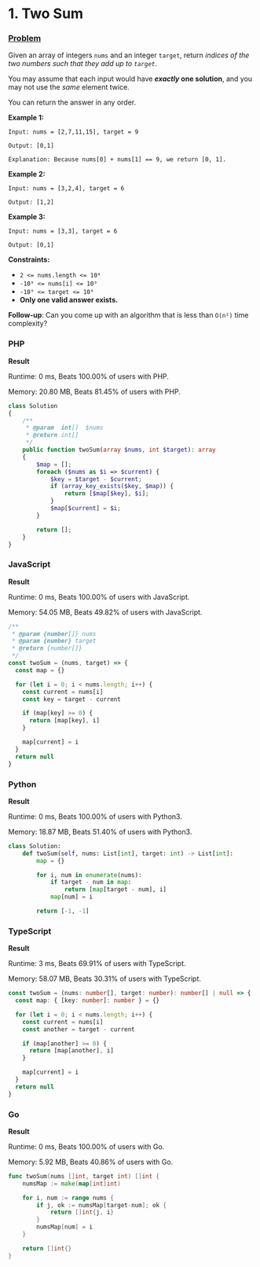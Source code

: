 # 1. Two Sum

### [Problem](https://leetcode.com/problems/two-sum/description/)

Given an array of integers `nums` and an integer `target`,
return _indices of the two numbers such that they add up to `target`_.

You may assume that each input would have **_exactly_ one solution**, and you may not use the _same_ element twice.

You can return the answer in any order.

**Example 1:**

```
Input: nums = [2,7,11,15], target = 9

Output: [0,1]

Explanation: Because nums[0] + nums[1] == 9, we return [0, 1].
```

**Example 2:**

```
Input: nums = [3,2,4], target = 6

Output: [1,2]
```

**Example 3:**

```
Input: nums = [3,3], target = 6

Output: [0,1]
```

**Constraints:**

- `2 <= nums.length <= 10⁴`
- `-10⁹ <= nums[i] <= 10⁹`
- `-10⁹ <= target <= 10⁹`
- **Only one valid answer exists.**

**Follow-up**: Can you come up with an algorithm that is less than `O(n²)` time complexity?

### PHP

**Result**

Runtime: 0 ms, Beats 100.00% of users with PHP.

Memory: 20.80 MB, Beats 81.45% of users with PHP.

```php
class Solution
{
    /**
     * @param  int[]  $nums
     * @return int[]
     */
    public function twoSum(array $nums, int $target): array
    {
        $map = [];
        foreach ($nums as $i => $current) {
            $key = $target - $current;
            if (array_key_exists($key, $map)) {
                return [$map[$key], $i];
            }
            $map[$current] = $i;
        }

        return [];
    }
}
```

### JavaScript

**Result**

Runtime: 0 ms, Beats 100.00% of users with JavaScript.

Memory: 54.05 MB, Beats 49.82% of users with JavaScript.

```javascript
/**
 * @param {number[]} nums
 * @param {number} target
 * @return {number[]}
 */
const twoSum = (nums, target) => {
  const map = {}

  for (let i = 0; i < nums.length; i++) {
    const current = nums[i]
    const key = target - current

    if (map[key] >= 0) {
      return [map[key], i]
    }

    map[current] = i
  }
  return null
}
```

### Python

**Result**

Runtime: 0 ms, Beats 100.00% of users with Python3.

Memory: 18.87 MB, Beats 51.40% of users with Python3.

```python
class Solution:
    def twoSum(self, nums: List[int], target: int) -> List[int]:
        map = {}

        for i, num in enumerate(nums):
            if target - num in map:
                return [map[target - num], i]
            map[num] = i

        return [-1, -1]
```

### TypeScript

**Result**

Runtime: 3 ms, Beats 69.91% of users with TypeScript.

Memory: 58.07 MB, Beats 30.31% of users with TypeScript.

```typescript
const twoSum = (nums: number[], target: number): number[] | null => {
  const map: { [key: number]: number } = {}

  for (let i = 0; i < nums.length; i++) {
    const current = nums[i]
    const another = target - current

    if (map[another] >= 0) {
      return [map[another], i]
    }

    map[current] = i
  }
  return null
}
```

### Go

**Result**

Runtime: 0 ms, Beats 100.00% of users with Go.

Memory: 5.92 MB, Beats 40.86% of users with Go.

```go
func twoSum(nums []int, target int) []int {
	numsMap := make(map[int]int)

	for i, num := range nums {
		if j, ok := numsMap[target-num]; ok {
			return []int{j, i}
		}
		numsMap[num] = i
	}

	return []int{}
}
```
